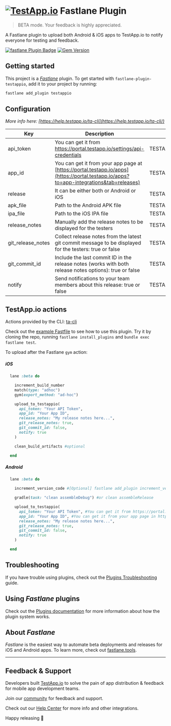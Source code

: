 # [<img src="https://assets.testapp.io/logo/blue.svg" alt="TestApp.io"/>](https://testapp.io/) Fastlane Plugin

> BETA mode. Your feedback is highly appreciated.

A Fastlane plugin to upload both Android & iOS apps to TestApp.io to notify everyone for testing and feedback.

[![fastlane Plugin Badge](https://rawcdn.githack.com/fastlane/fastlane/master/fastlane/assets/plugin-badge.svg)](https://rubygems.org/gems/fastlane-plugin-testappio) [![Gem Version](https://badge.fury.io/rb/fastlane-plugin-testappio.svg)](https://badge.fury.io/rb/fastlane-plugin-testappio)

## Getting started

This project is a [_Fastlane_](https://github.com/fastlane/fastlane) plugin. To get started with `fastlane-plugin-testappio`, add it to your project by running:

```bash
fastlane add_plugin testappio
```

## Configuration

_More info here: [https://help.testapp.io/ta-cli](https://help.testapp.io/ta-cli/)_

| Key               | Description                                                                                                                          | Env Var(s)                  | Default |
| ----------------- | ------------------------------------------------------------------------------------------------------------------------------------ | --------------------------- | ------- |
| api_token         | You can get it from https://portal.testapp.io/settings/api-credentials                                                               | TESTAPPIO_API_TOKEN         |         |
| app_id            | You can get it from your app page at [https://portal.testapp.io/apps](https://portal.testapp.io/apps?to=app-integrations&tab=releases) | TESTAPPIO_APP_ID            |         |
| release           | It can be either both or Android or iOS                                                                                              | TESTAPPIO_RELEASE           |         |
| apk_file          | Path to the Android APK file                                                                                                         | TESTAPPIO_ANDROID_PATH      |         |
| ipa_file          | Path to the iOS IPA file                                                                                                             | TESTAPPIO_IOS_PATH          |         |
| release_notes     | Manually add the release notes to be displayed for the testers                                                                       | TESTAPPIO_RELEASE_NOTES     |         |
| git_release_notes | Collect release notes from the latest git commit message to be displayed for the testers: true or false                              | TESTAPPIO_GIT_RELEASE_NOTES | true    |
| git_commit_id     | Include the last commit ID in the release notes (works with both release notes options): true or false                               | TESTAPPIO_GIT_COMMIT_ID     | false   |
| notify            | Send notifications to your team members about this release: true or false                                                            | TESTAPPIO_NOTIFY            | false   |

## TestApp.io actions

Actions provided by the CLI: [ta-cli](https://help.testapp.io/ta-cli/)

Check out the [example Fastfile](https://github.com/testappio/fastlane-plugin-testappio/blob/main/fastlane/Fastfile) to see how to use this plugin. Try it by cloning the repo, running `fastlane install_plugins` and `bundle exec fastlane test`.

To upload after the Fastlane `gym` action:

##### iOS

```ruby
  lane :beta do

    increment_build_number
    match(type: "adhoc")
    gym(export_method: "ad-hoc")

    upload_to_testappio(
      api_token: "Your API Token",
      app_id: "Your App ID",
      release_notes: "My release notes here...",
      git_release_notes: true,
      git_commit_id: false,
      notify: true
    )

    clean_build_artifacts #optional

  end
```

##### Android

```ruby
  lane :beta do

    increment_version_code #[Optional] fastlane add_plugin increment_version_code

    gradle(task: "clean assembleDebug") #or clean assembleRelease

    upload_to_testappio(
      api_token: "Your API Token", #You can get it from https://portal.testapp.io/settings/api-credentials
      app_id: "Your App ID", #You can get it from your app page in https://portal.testapp.io/apps
      release_notes: "My release notes here...",
      git_release_notes: true,
      git_commit_id: false,
      notify: true
    )

  end
```

## Troubleshooting

If you have trouble using plugins, check out the [Plugins Troubleshooting](https://docs.fastlane.tools/plugins/plugins-troubleshooting/) guide.

## Using _Fastlane_ plugins

Check out the [Plugins documentation](https://docs.fastlane.tools/plugins/create-plugin/) for more information about how the plugin system works.

## About _Fastlane_

_Fastlane_ is the easiest way to automate beta deployments and releases for iOS and Android apps. To learn more, check out [fastlane.tools](https://fastlane.tools).

---

## Feedback & Support

Developers built [TestApp.io](https://testapp.io) to solve the pain of app distribution & feedback for mobile app development teams.

Join our [community](https://help.testapp.io/faq/join-our-community/) for feedback and support.

Check out our [Help Center](https://help.testapp.io/) for more info and other integrations.

Happy releasing 🎉
